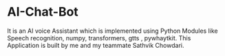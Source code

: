 # AI-Chat-Bot
It is an AI voice Assistant which is implemented using Python Modules like Speech recognition, numpy, transformers, gtts , pywhaytkit. 
This Application is built by me and my teammate Sathvik Chowdari. 
